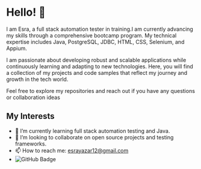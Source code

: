 # Hello! 👋

I am Esra, a full stack automation tester in training.I am currently advancing my skills through a comprehensive bootcamp program. My technical expertise includes Java, PostgreSQL, JDBC, HTML, CSS, Selenium, and Appium.

I am passionate about developing robust and scalable applications while continuously learning and adapting to new technologies. Here, you will find a collection of my projects and code samples that reflect my journey and growth in the tech world.

Feel free to explore my repositories and reach out if you have any questions or collaboration ideas

## My Interests
- 🌱 I’m currently learning full stack automation testing and Java.
- 👯 I’m looking to collaborate on open source projects and testing frameworks.
- 📫 How to reach me: esrayazar12@gmail.com
- ![GitHub Badge](https://github.com/esranurari/resimler/badge.png)

